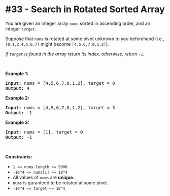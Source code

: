 # \#33 - Search in Rotated Sorted Array
<p>You are given an integer array <code>nums</code> sorted in ascending order, and an integer <code>target</code>.</p>

<p>Suppose that <code>nums</code> is rotated at some pivot unknown to you beforehand (i.e., <code>[0,1,2,4,5,6,7]</code> might become <code>[4,5,6,7,0,1,2]</code>).</p>

<p><em>If <code>target</code> is found in the array return its index, otherwise, return <code>-1</code>.</em></p>

<p>&nbsp;</p>
<p><strong>Example 1:</strong></p>
<pre><strong>Input:</strong> nums = [4,5,6,7,0,1,2], target = 0
<strong>Output:</strong> 4
</pre><p><strong>Example 2:</strong></p>
<pre><strong>Input:</strong> nums = [4,5,6,7,0,1,2], target = 3
<strong>Output:</strong> -1
</pre><p><strong>Example 3:</strong></p>
<pre><strong>Input:</strong> nums = [1], target = 0
<strong>Output:</strong> -1
</pre>
<p>&nbsp;</p>
<p><strong>Constraints:</strong></p>

<ul>
	<li><code>1 &lt;= nums.length &lt;= 5000</code></li>
	<li><code>-10^4 &lt;= nums[i] &lt;= 10^4</code></li>
	<li>All values of <code>nums</code> are <strong>unique</strong>.</li>
	<li><code>nums</code> is guranteed to be rotated at some pivot.</li>
	<li><code>-10^4 &lt;= target &lt;= 10^4</code></li>
</ul>

